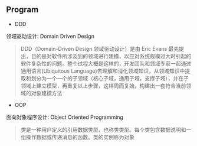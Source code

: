 ## Program

- DDD

领域驱动设计: Domain Driven Design

> DDD（Domain-Driven Design 领域驱动设计）是由 Eric Evans 最先提出，目的是对软件所涉及到的领域进行建模，以应对系统规模过大时引起的软件复杂性的问题。整个过程大概是这样的，开发团队和领域专家一起通过通用语言(Ubiquitous Language)去理解和消化领域知识，从领域知识中提取和划分为一个一个的子领域（核心子域，通用子域，支撑子域），并在子领域上建立模型，再重复以上步骤，这样周而复始，构建出一套符合当前领域的对象建模方法

- OOP

面向对象程序设计: Object Oriented Programming

> 类是一种用户定义的引用数据类型，也称类类型。每个类包含数据说明和一组操作数据或传递消息的函数。类的实例称为对象
